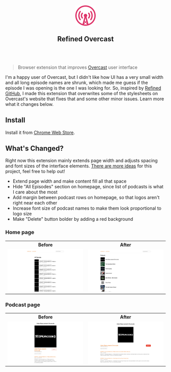 <p align="center">
	<br>
	<img src="media/logo.svg" width="64" align="center">
</p>

<h2 align="center">
	Refined Overcast
	<br>
	<br>
	<br>
</h2>

> Browser extension that improves [Overcast](https://overcast.fm) user interface

I'm a happy user of Overcast, but I didn't like how UI has a very small width and all long episode names are shrunk, which made me guess if the episode I was opening is the one I was looking for. So, inspired by [Refined GitHub](https://github.com/sindresorhus/refined-github), I made this extension that overwrites some of the stylesheets on Overcast's website that fixes that and some other minor issues. Learn more what it changes below.

## Install

Install it from [Chrome Web Store](https://chrome.google.com/webstore/detail/refined-overcast/oconjghjmgcochfckhnjecjohibjohdb).

## What's Changed?

Right now this extension mainly extends page width and adjusts spacing and font sizes of the interface elements. [There are more ideas](https://github.com/vadimdemedes/refined-overcast) for this project, feel free to help out!

- Extend page width and make content fill all that space
- Hide "All Episodes" section on homepage, since list of podcasts is what I care about the most
- Add margin between podcast rows on homepage, so that logos aren't right near each other
- Increase font size of podcast names to make them look proportional to logo size
- Make "Delete" button bolder by adding a red background

### Home page

<table>
	<tr>
		<th width="50%">
			Before
		</th>
		<th width="50%">
			After
		</th>
	</tr>
	<tr><!-- Prevent zebra stripes --></tr>
	<tr>
		<td>
			<img src="media/home-before.jpg">
		</td>
		<td>
			<img src="media/home-after.jpg">
		</td>
	</tr>
</table>

### Podcast page

<table>
	<tr>
		<th width="50%">
			Before
		</th>
		<th width="50%">
			After
		</th>
	</tr>
	<tr><!-- Prevent zebra stripes --></tr>
	<tr>
		<td>
			<img src="media/podcast-before.jpg">
		</td>
		<td>
			<img src="media/podcast-after.jpg">
		</td>
	</tr>
</table>
